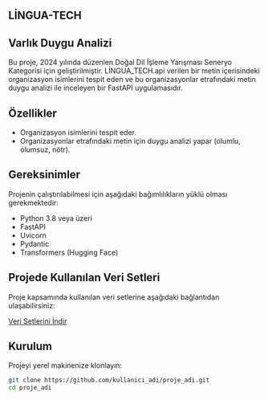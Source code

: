 ## LİNGUA-TECH
## Varlık Duygu Analizi

Bu proje, 2024 yılında düzenlen Doğal Dil İşleme Yarışması Seneryo Kategorisi için geliştirilmiştir. LİNGUA_TECH.api verilen bir metin içerisindeki organizasyon isimlerini tespit eden ve bu organizasyonlar etrafındaki metin duygu analizi ile inceleyen bir FastAPI uygulamasıdır.

## Özellikler

- Organizasyon isimlerini tespit eder.
- Organizasyonlar etrafındaki metin için duygu analizi yapar (olumlu, olumsuz, nötr).

## Gereksinimler

Projenin çalıştırılabilmesi için aşağıdaki bağımlılıkların yüklü olması gerekmektedir:

- Python 3.8 veya üzeri
- FastAPI
- Uvicorn
- Pydantic
- Transformers (Hugging Face)

## Projede Kullanılan Veri Setleri

Proje kapsamında kullanılan veri setlerine aşağıdaki bağlantıdan ulaşabilirsiniz:

[Veri Setlerini İndir](https://drive.google.com/drive/folders/14TbjEFBbNkm_9l1etPae1s-OSjsGmnhR?usp=drive_link)

## Kurulum

Projeyi yerel makinenize klonlayın:

```bash
git clone https://github.com/kullanici_adi/proje_adi.git
cd proje_adi


